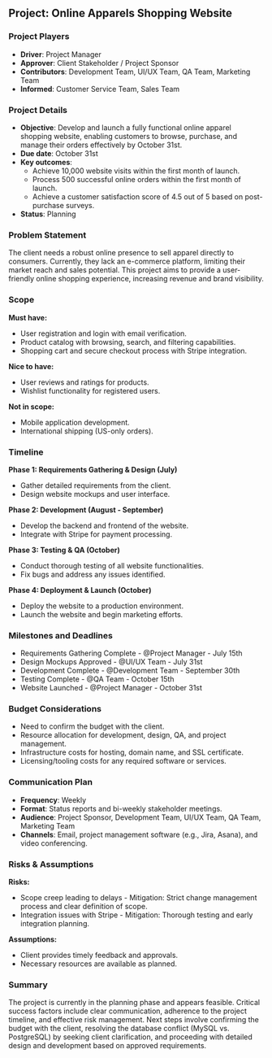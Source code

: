 ## Project: Online Apparels Shopping Website

### Project Players
- **Driver**: Project Manager
- **Approver**: Client Stakeholder / Project Sponsor
- **Contributors**: Development Team, UI/UX Team, QA Team, Marketing Team
- **Informed**: Customer Service Team, Sales Team

### Project Details
- **Objective**: Develop and launch a fully functional online apparel shopping website, enabling customers to browse, purchase, and manage their orders effectively by October 31st.
- **Due date**: October 31st
- **Key outcomes**:
  - Achieve 10,000 website visits within the first month of launch.
  - Process 500 successful online orders within the first month of launch.
  - Achieve a customer satisfaction score of 4.5 out of 5 based on post-purchase surveys.
- **Status**: Planning

### Problem Statement
The client needs a robust online presence to sell apparel directly to consumers.  Currently, they lack an e-commerce platform, limiting their market reach and sales potential.  This project aims to provide a user-friendly online shopping experience, increasing revenue and brand visibility.

### Scope

**Must have:**
- User registration and login with email verification.
- Product catalog with browsing, search, and filtering capabilities.
- Shopping cart and secure checkout process with Stripe integration.

**Nice to have:**
- User reviews and ratings for products.
- Wishlist functionality for registered users.

**Not in scope:**
- Mobile application development.
- International shipping (US-only orders).

### Timeline

**Phase 1: Requirements Gathering & Design (July)**
- Gather detailed requirements from the client.
- Design website mockups and user interface.

**Phase 2: Development (August - September)**
- Develop the backend and frontend of the website.
- Integrate with Stripe for payment processing.

**Phase 3: Testing & QA (October)**
- Conduct thorough testing of all website functionalities.
- Fix bugs and address any issues identified.

**Phase 4: Deployment & Launch (October)**
- Deploy the website to a production environment.
- Launch the website and begin marketing efforts.

### Milestones and Deadlines
- Requirements Gathering Complete - @Project Manager - July 15th
- Design Mockups Approved - @UI/UX Team - July 31st
- Development Complete - @Development Team - September 30th
- Testing Complete - @QA Team - October 15th
- Website Launched - @Project Manager - October 31st

### Budget Considerations
- Need to confirm the budget with the client.
- Resource allocation for development, design, QA, and project management.
- Infrastructure costs for hosting, domain name, and SSL certificate.
- Licensing/tooling costs for any required software or services.

### Communication Plan
- **Frequency**: Weekly
- **Format**: Status reports and bi-weekly stakeholder meetings.
- **Audience**: Project Sponsor, Development Team, UI/UX Team, QA Team, Marketing Team
- **Channels**: Email, project management software (e.g., Jira, Asana), and video conferencing.

### Risks & Assumptions
**Risks:**
- Scope creep leading to delays - Mitigation: Strict change management process and clear definition of scope.
- Integration issues with Stripe - Mitigation: Thorough testing and early integration planning.

**Assumptions:**
- Client provides timely feedback and approvals.
- Necessary resources are available as planned.

### Summary
The project is currently in the planning phase and appears feasible. Critical success factors include clear communication, adherence to the project timeline, and effective risk management. Next steps involve confirming the budget with the client, resolving the database conflict (MySQL vs. PostgreSQL) by seeking client clarification, and proceeding with detailed design and development based on approved requirements.